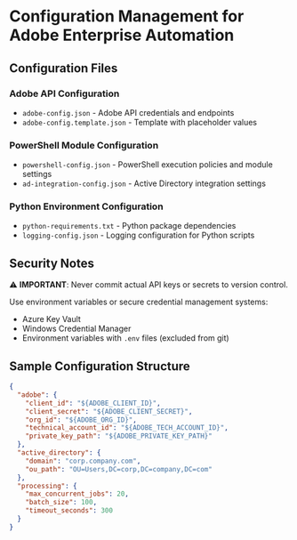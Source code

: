 # Configuration Management for Adobe Enterprise Automation

## Configuration Files

### Adobe API Configuration
- `adobe-config.json` - Adobe API credentials and endpoints
- `adobe-config.template.json` - Template with placeholder values

### PowerShell Module Configuration
- `powershell-config.json` - PowerShell execution policies and module settings
- `ad-integration-config.json` - Active Directory integration settings

### Python Environment Configuration
- `python-requirements.txt` - Python package dependencies
- `logging-config.json` - Logging configuration for Python scripts

## Security Notes

⚠️ **IMPORTANT**: Never commit actual API keys or secrets to version control.

Use environment variables or secure credential management systems:
- Azure Key Vault
- Windows Credential Manager
- Environment variables with `.env` files (excluded from git)

## Sample Configuration Structure

```json
{
  "adobe": {
    "client_id": "${ADOBE_CLIENT_ID}",
    "client_secret": "${ADOBE_CLIENT_SECRET}",
    "org_id": "${ADOBE_ORG_ID}",
    "technical_account_id": "${ADOBE_TECH_ACCOUNT_ID}",
    "private_key_path": "${ADOBE_PRIVATE_KEY_PATH}"
  },
  "active_directory": {
    "domain": "corp.company.com",
    "ou_path": "OU=Users,DC=corp,DC=company,DC=com"
  },
  "processing": {
    "max_concurrent_jobs": 20,
    "batch_size": 100,
    "timeout_seconds": 300
  }
}
```